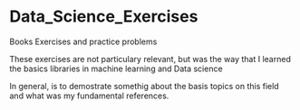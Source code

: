 # Data_Science_Exercises
Books Exercises and practice problems

These exercises are not particulary relevant, but was the way that I learned the basics libraries in machine learning and Data science

In general, is to demostrate somethig about the basis topics on this field and what was my fundamental references.
